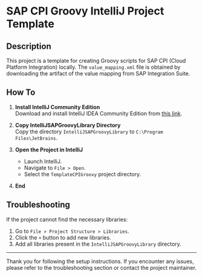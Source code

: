 # SAP CPI Groovy IntelliJ Project Template

## Description

This project is a template for creating Groovy scripts for SAP CPI (Cloud Platform Integration) locally. The `value_mapping.xml` file is obtained by downloading the artifact of the value mapping from SAP Integration Suite.

## How To

1. **Install IntelliJ Community Edition**  
   Download and install IntelliJ IDEA Community Edition from [this link](https://www.jetbrains.com/idea/download/).

2. **Copy IntelliJSAPGroovyLibrary Directory**  
   Copy the directory `IntelliJSAPGroovyLibrary` to `C:\Program Files\JetBrains`.

3. **Open the Project in IntelliJ**  
   - Launch IntelliJ.
   - Navigate to `File > Open`.
   - Select the `TemplateCPIGroovy` project directory.

4. **End**

## Troubleshooting

If the project cannot find the necessary libraries:

1. Go to `File > Project Structure > Libraries`.
2. Click the `+` button to add new libraries.
3. Add all libraries present in the `IntelliJSAPGroovyLibrary` directory.

---

Thank you for following the setup instructions. If you encounter any issues, please refer to the troubleshooting section or contact the project maintainer.
